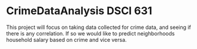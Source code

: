 # CrimeDataAnalysis DSCI 631

This project will focus on taking data collected for crime data, and seeing if there is any correlation. If so we would like to predict neighborhoods household salary based on crime and vice versa.
